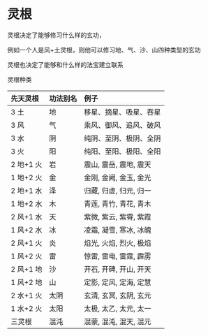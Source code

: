 # 灵根
灵根决定了能够修习什么样的玄功，

例如一个人是风+土灵根，则他可以修习地、气、沙、山四种类型的玄功

灵根也决定了能够和什么样的法宝建立联系

灵根种类

| 先天灵根  | 功法别名 | 例子                   |
| :-------- | :------- | :--------------------- |
| 3 土      | 地       | 移星、摘星、吸星、吞星 |
| 3 风      | 气       | 乘风、御风、追风、破风 |
| 3 水      | 阴       | 纯阴、至阴、极阴、全阴 |
| 3 火      | 阳       | 纯阳、至阳、极阳、全阳 |
| 2 地+1 火 | 岩       | 震山, 震岳, 震地, 震天 |
| 1 地+2 火 | 金       | 金刚, 金阙, 金玉, 金光 |
| 2 地+1 水 | 泽       | 归藏, 归虚, 归元, 归一 |
| 1 地+2 水 | 木       | 青莲, 青竹, 青花, 青木 |
| 2 风+1 水 | 天       | 紫微, 紫云, 紫霄, 紫霞 |
| 1 风+2 水 | 冰       | 凌霜, 凝雪, 寒冰, 冰魄 |
| 2 风+1 火 | 炎       | 焰光, 火焰, 烈火, 极焰 |
| 1 风+2 火 | 雷       | 惊雷, 雷电, 雷霆, 霹雳 |
| 2 风+1 地 | 沙       | 开石, 开碑, 开山, 开天 |
| 1 风+2 地 | 山       | 定影, 定风, 定海, 定慧 |
| 2 水+1 火 | 太阴     | 玄清, 玄冥, 玄阴, 玄元 |
| 1 水+2 火 | 太阳     | 太极, 太乙, 太元, 太一 |
| 三灵根    | 混沌     | 混蒙, 混沌, 混天, 混元 |
